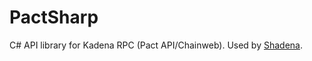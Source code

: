 # PactSharp

C# API library for Kadena RPC (Pact API/Chainweb). Used by [Shadena](https://github.com/hexafluoride/Shadena).
